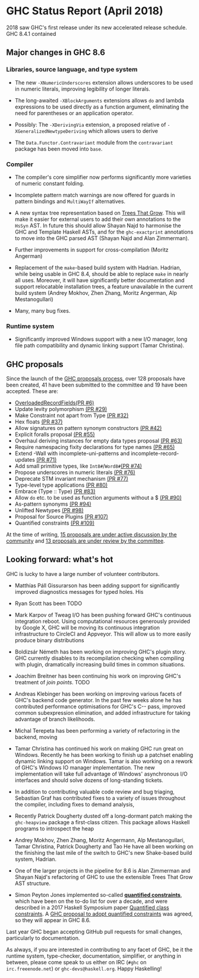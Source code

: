 # GHC Status Report (April 2018)


2018 saw GHC's first release under its new accelerated release schedule. GHC 8.4.1 contained 

## Major changes in GHC 8.6

### Libraries, source language, and type system

-  The new `-XNumericUnderscores` extension allows underscores to be used in numeric literals, improving legibility of longer literals.

- The long-awaited `-XBlockArguments` extensions allows `do` and lambda expressions to be used directly as a function argument, eliminating the need for parentheses or an application operator.

- Possibly: The `-XDerivingVia` extension, a proposed relative of `-XGeneralizedNewtypeDeriving` which allows users to derive 

- The `Data.Functor.Contravariant` module from the `contravariant` package has been moved into `base`.

### Compiler

- The compiler's core simplifier now performs significantly more varieties of numeric constant folding.

- Incomplete pattern match warnings are now offered for guards in pattern bindings and `MultiWayIf` alternatives.

- A new syntax tree representation based on [Trees That Grow](http://www.jucs.org/jucs_23_1/trees_that_grow/jucs_23_01_0042_0062_najd.pdf).
  This will make it easier for external users to add their own annotations to the
  `HsSyn` AST. In future this should allow Shayan Najd to harmonise the GHC
  and Template Haskell ASTs, and for the `ghc-exactprint` annotations to
  move into the GHC parsed AST (Shayan Najd and Alan Zimmerman).

- Further improvements in support for cross-compilation (Moritz Angerman)

- Replacement of the `make`-based build system with Hadrian. Hadrian,
  while being usable in GHC 8.4, should be able to replace `make` in
  nearly all uses. Moreover, it will have significantly better documentation
  and support relocatable installation trees, a feature unavailable in the
  current build system (Andrey Mokhov, Zhen Zhang, Moritz Angerman, Alp
  Mestanogullari)

- Many, many bug fixes.

### Runtime system

- Significantly improved Windows support with a new I/O manager, long file
  path compatibility and dynamic linking support (Tamar Christina).

## GHC proposals


Since the launch of the [GHC proposals process](https://github.com/ghc-proposals/ghc-proposals), over 128 proposals have been created, 41 have been submitted to the committee and 19 have been accepted. These are:

- [OverloadedRecordFields](overloaded-record-fields)[(PR \#6)](https://github.com/ghc-proposals/ghc-proposals/pull/6)
- Update levity polymorphism [(PR \#29)](https://github.com/ghc-proposals/ghc-proposals/pull/29)
- Make Constraint not apart from Type [(PR \#32)](https://github.com/ghc-proposals/ghc-proposals/pull/32)
- Hex floats [(PR \#37)](https://github.com/ghc-proposals/ghc-proposals/pull/37)
- Allow signatures on pattern synonym constructors [(PR \#42)](https://github.com/ghc-proposals/ghc-proposals/pull/42)
- Explicit foralls proposal [(PR \#55)](https://github.com/ghc-proposals/ghc-proposals/pull/55)
- Overhaul deriving instances for empty data types proposal [(PR \#63)](https://github.com/ghc-proposals/ghc-proposals/pull/63)
- Require namespacing fixity declarations for type names [(PR \#65)](https://github.com/ghc-proposals/ghc-proposals/pull/65)
- Extend -Wall with incomplete-uni-patterns and incomplete-record-updates [(PR \#71)](https://github.com/ghc-proposals/ghc-proposals/pull/71)
- Add small primitive types, like `Int8#`/`Word8#`[(PR \#74)](https://github.com/ghc-proposals/ghc-proposals/pull/74)
- Propose underscores in numeric literals [(PR \#76)](https://github.com/ghc-proposals/ghc-proposals/pull/76)
- Deprecate STM invariant mechanism [(PR \#77)](https://github.com/ghc-proposals/ghc-proposals/pull/77)
- Type-level type applications [(PR \#80)](https://github.com/ghc-proposals/ghc-proposals/pull/80)
- Embrace (Type :: Type) [(PR \#83)](https://github.com/ghc-proposals/ghc-proposals/pull/83)
- Allow `do` etc. to be used as function arguments without a $ [(PR \#90)](https://github.com/ghc-proposals/ghc-proposals/pull/90)
- As-pattern synonyms [(PR \#94)](https://github.com/ghc-proposals/ghc-proposals/pull/94)
- Unlifted Newtypes [(PR \#98)](https://github.com/ghc-proposals/ghc-proposals/pull/98)
- Proposal for Source Plugins [(PR \#107)](https://github.com/ghc-proposals/ghc-proposals/pull/107)
- Quantified constraints [(PR \#109)](https://github.com/ghc-proposals/ghc-proposals/pull/109)


At the time of writing, [15 proposals are under active discussion by the community](https://github.com/ghc-proposals/ghc-proposals/pulls?q=is%3Aopen+is%3Apr+no%3Alabel) and [13 proposals are under review by the committee](https://github.com/ghc-proposals/ghc-proposals/pulls?q=is%3Aopen+is%3Apr+label%3A%22Pending+committee+review%22).

## Looking forward: what's hot


GHC is lucky to have a large number of volunteer contributors.

- Matthías Páll Gissurarson has been adding support for significantly improved diagnostics messages for typed holes. His 

- Ryan Scott has been TODO

- Mark Karpov of Tweag I/O has been pushing forward GHC's continuous integration reboot. Using computational resources generously provided by Google X, GHC will be moving its continuous integration infrastructure to CircleCI and Appveyor.  This will allow us to more easily produce binary distributions

- Boldizsár Németh has been working on improving GHC's plugin story. GHC currently disables to its recompilation checking when compiling with plugin, dramatically increasing build times in common situations.

- Joachim Breitner has been continuing his work on improving GHC's treatment of *join points*. TODO

- Andreas Klebinger has been working on improving various facets of GHC's backend code generator. In the past few weeks alone he has contributed performance optimisations for GHC's C-- pass, improved common subexpression  elimination, and added infrastructure for taking advantage of branch likelihoods.

- Michal Terepeta has been performing a variety of refactoring in the backend, moving

- Tamar Christina has continued his work on making GHC run great on Windows. Recently he has been working to finish up a patchset enabling dynamic linking support on Windows. Tamar is also working on a rework of GHC's Windows IO manager implementation. The new implementation will take full advantage of Windows' asynchronous I/O interfaces and should solve dozens of long-standing tickets.

- In addition to contributing valuable code review and bug triaging, Sebastian Graf has contributed fixes to a variety of issues throughout the compiler, including fixes to demand analysis, 

- Recently Patrick Dougherty dusted off a long-dormant patch making the `ghc-heapview` package a first-class citizen. This package allows Haskell programs to introspect the heap

- Andrey Mokhov, Zhen Zhang, Moritz Angermann, Alp Mestanogullari, Tamar Christina, Patrick Dougherty and Tao He have all been working on the finishing the last mile of the switch to GHC's new Shake-based build system, Hadrian.

- One of the larger projects in the pipeline for 8.6 is Alan Zimmerman and Shayan Najd's refactoring of GHC to use the extensible Trees That Grow AST structure. 

- Simon Peyton Jones implemented so-called **[quantified constraints](quantified-constraints)**, which have been on the to-do list for over a decade, and were described in a 2017 Haskell Symposium paper [Quantified class constraints](http://i.cs.hku.hk/~bruno//papers/hs2017.pdf).  A [GHC proposal to adopt quantified constraints](https://github.com/Gertjan423/ghc-proposals/blob/quantified-constraints/proposals/0000-quantified-constraints.rst) was agreed, so they will appear in GHC 8.6.


Last year GHC
began accepting GitHub pull requests for small changes, particularly to
documentation. 


As always, if you are interested in contributing to any facet of GHC,
be it the runtime system, type-checker, documentation, simplifier, or anything in
between, please come speak to us either on IRC (`#ghc` on
`irc.freeenode.net`) or `ghc-devs@haskell.org`. Happy Haskelling!
